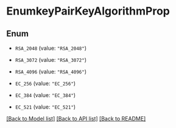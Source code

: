 # EnumkeyPairKeyAlgorithmProp

## Enum


* `RSA_2048` (value: `"RSA_2048"`)

* `RSA_3072` (value: `"RSA_3072"`)

* `RSA_4096` (value: `"RSA_4096"`)

* `EC_256` (value: `"EC_256"`)

* `EC_384` (value: `"EC_384"`)

* `EC_521` (value: `"EC_521"`)


[[Back to Model list]](../README.md#documentation-for-models) [[Back to API list]](../README.md#documentation-for-api-endpoints) [[Back to README]](../README.md)


